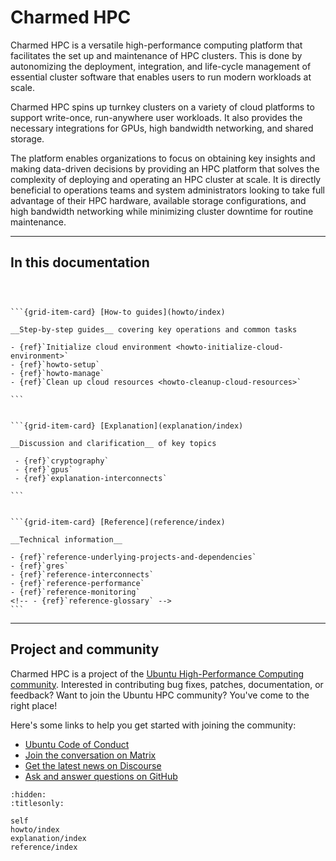 # Charmed HPC

Charmed HPC is a versatile high-performance computing platform that facilitates the set up and maintenance of HPC clusters. This is done by autonomizing the deployment, integration, and life-cycle management of essential cluster software that enables users to run modern workloads at scale.

Charmed HPC spins up turnkey clusters on a variety of cloud platforms to support write-once, run-anywhere user workloads. It also provides the necessary integrations for GPUs, high bandwidth networking, and shared storage.

The platform enables organizations to focus on obtaining key insights and making data-driven decisions by providing an HPC platform that solves the complexity of deploying and operating an HPC cluster at scale. It is directly beneficial to operations teams and system administrators looking to take full advantage of their HPC hardware, available storage configurations, and high bandwidth networking while minimizing cluster downtime for routine maintenance.

---

## In this documentation


````{grid} 1 2 3 3



```{grid-item-card} [How-to guides](howto/index)

__Step-by-step guides__ covering key operations and common tasks

- {ref}`Initialize cloud environment <howto-initialize-cloud-environment>`
- {ref}`howto-setup`
- {ref}`howto-manage`
- {ref}`Clean up cloud resources <howto-cleanup-cloud-resources>`

```


```{grid-item-card} [Explanation](explanation/index)

__Discussion and clarification__ of key topics

 - {ref}`cryptography`
 - {ref}`gpus`
 - {ref}`explanation-interconnects`

```


```{grid-item-card} [Reference](reference/index)

__Technical information__

- {ref}`reference-underlying-projects-and-dependencies`
- {ref}`gres`
- {ref}`reference-interconnects`
- {ref}`reference-performance`
- {ref}`reference-monitoring`
<!-- - {ref}`reference-glossary` -->
```

````

---

## Project and community

Charmed HPC is a project of the [Ubuntu High-Performance Computing
community](https://ubuntu.com/community/governance/teams/hpc).
Interested in contributing bug fixes, patches, documentation, or feedback?
Want to join the Ubuntu HPC community? You've come to the right place!

Here's some links to help you get started with joining the community:

<!-- TODO: Add page with contributing guidelines. -->
<!-- TODO: Add page with more information on how to get support for Charmed HPC. -->

* [Ubuntu Code of Conduct](https://ubuntu.com/community/ethos/code-of-conduct)
* [Join the conversation on Matrix](https://matrix.to/#/#hpc:ubuntu.com)
* [Get the latest news on Discourse](https://discourse.ubuntu.com/c/hpc/151)
* [Ask and answer questions on GitHub](https://github.com/orgs/charmed-hpc/discussions/categories/q-a)

```{filtered-toctree}
:hidden:
:titlesonly:

self
howto/index
explanation/index
reference/index
```
